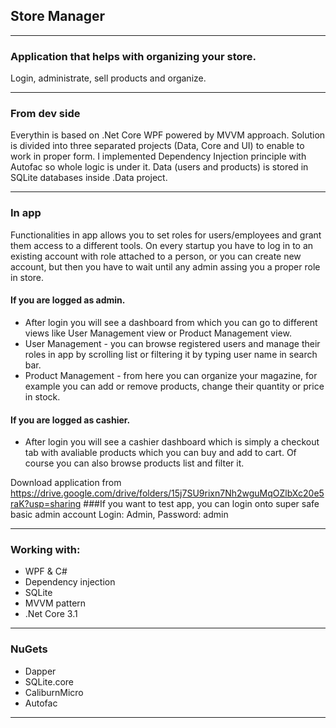 ## Store Manager 
***
### Application that helps with organizing your store. 
Login, administrate, sell products and organize.
***
### From dev side
Everythin is based on .Net Core WPF powered by MVVM approach. Solution is divided into three separated projects (Data, Core and UI) to enable to work in proper form. I implemented Dependency Injection principle with Autofac so whole logic is under it. Data (users and products) is stored in SQLite databases inside .Data project.    

***
### In app

Functionalities in app allows you to set roles for users/employees and grant them access to a different tools. On every startup you have to log in to an existing account with role attached to a person, or you can create new account, but then you have to wait until any admin assing you a proper role in store.

#### If you are logged as admin. 
- After login you will see a dashboard from which you can go to different views like User Management view or Product Management view.
- User Management - you can browse registered users and manage their roles in app by scrolling list or filtering it by typing user name in search bar. 
- Product Management - from here you can organize your magazine, for example you can add or remove products, change their quantity or price in stock.

#### If you are logged as cashier.
- After login you will see a cashier dashboard which is simply a checkout tab with avaliable products which you can buy and add to cart. Of course you can also browse products list and filter it.


Download application from https://drive.google.com/drive/folders/15j7SU9rixn7Nh2wguMqOZlbXc20e5raK?usp=sharing
###If you want to test app, you can login onto super safe basic admin account Login: Admin, Password: admin

***
### Working with:
* WPF & C#
* Dependency injection
* SQLite 
* MVVM pattern 
* .Net Core 3.1
***

### NuGets
* Dapper
* SQLite.core
* CaliburnMicro
* Autofac

***
